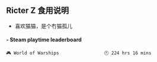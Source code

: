 ## Ricter Z 食用说明
- 喜欢猫猫，是个冇猫孤儿

<!-- steam-box start -->
#### - Steam playtime leaderboard
```text
🎮 World of Warships                 🕘 224 hrs 16 mins
```
<!-- Powered by https://github.com/YouEclipse/steam-box . -->
<!-- steam-box end -->
